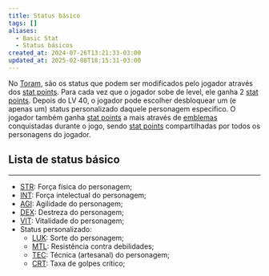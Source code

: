 ```yaml
---
title: Status básico
tags: []
aliases:
  - Basic Stat
  - Status básicos
created_at: 2024-07-26T13:21:33-03:00
updated_at: 2025-02-08T18:15:31-03:00
---
```


No [Toram](../../../../mapas/Toram.md), são os status que podem ser modificados pelo jogador através dos [stat points](../09/Toram_stat_points.md). Para cada vez que o jogador sobe de level, ele ganha 2 [stat points](../09/Toram_stat_points.md). Depois do LV 40, o jogador pode escolher desbloquear um (e apenas um) status personalizado daquele personagem especifico. O jogador também ganha [stat points](content/entrada/2024/07/09/Toram_stat%20points.md) a mais através de [emblemas](content/entrada/2024/07/09/Toram_emblemas.md) conquistadas durante o jogo, sendo [stat points](content/entrada/2024/07/09/Toram_stat%20points.md) compartilhadas por todos os personagens do jogador.
## Lista de status básico
---
- [STR](content/entrada/2024/07/26/Toram_STR.md): Força física do personagem;
- [INT](content/entrada/2024/07/26/Toram_INT.md): Força intelectual do personagem;
- [AGI](content/entrada/2024/07/09/Toram_AGI.md): Agilidade do personagem; 
- [DEX](content/entrada/2024/07/09/Toram_DEX.md): Destreza do personagem; 
- [VIT](content/entrada/2024/07/09/Toram_VIT.md): Vitalidade do personagem;
- Status personalizado:
	- [LUK](content/entrada/2024/07/09/Toram_LUK.md): Sorte do personagem;
	- [MTL](content/entrada/2024/07/09/Toram_MTL.md): Resistência contra debilidades;
	- [TEC](content/entrada/2024/07/09/Toram_TEC.md): Técnica (artesanal) do personagem;
	- [CRT](content/entrada/2024/07/09/Toram_CRT.md): Taxa de golpes crítico;